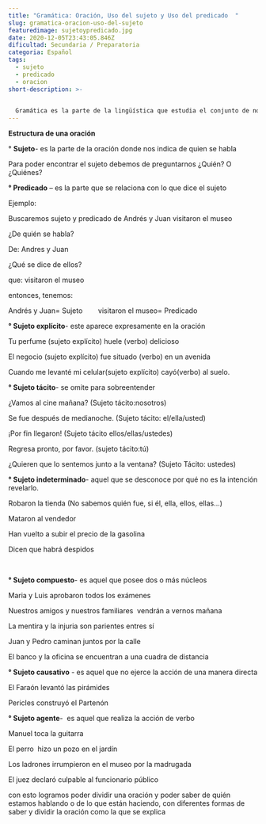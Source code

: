 ```yaml
---
title: "Gramática: Oración, Uso del sujeto y Uso del predicado  "
slug: gramatica-oracion-uso-del-sujeto
featuredimage: sujetoypredicado.jpg
date: 2020-12-05T23:43:05.846Z
dificultad: Secundaria / Preparatoria
categoria: Español
tags:
  - sujeto
  - predicado
  - oracion
short-description: >-
  

  Gramática es la parte de la lingüística que estudia el conjunto de normas y principios que rigen una lengua Gramática también puede referirse al tratado o estudio sobre una lengua, que además es útil para su conocimiento y enseñanza
---
```

<!--StartFragment-->

**Estructura de una oración** 

° **Sujeto**- es la parte de la oración donde nos indica de quien se habla 

Para poder encontrar el sujeto debemos de preguntarnos ¿Quién? O ¿Quiénes?

**° Predicado** – es la parte que se relaciona con lo que dice el sujeto 

Ejemplo:

Buscaremos sujeto y predicado de Andrés y Juan visitaron el museo

¿De quién se habla?

De: Andres y Juan 

¿Qué se dice de ellos?

que: visitaron el museo 

entonces, tenemos:

Andrés y Juan= Sujeto        visitaron el museo= Predicado 

**° Sujeto explícito**- este aparece expresamente en la oración 

Tu perfume (sujeto explícito) huele (verbo) delicioso 

El negocio (sujeto explícito) fue situado (verbo) en un avenida 

Cuando me levanté mi celular(sujeto explícito) cayó(verbo) al suelo.

**° Sujeto tácito**- se omite para sobreentender

¿Vamos al cine mañana? (Sujeto tácito:nosotros)

Se fue después de medianoche. (Sujeto tácito: el/ella/usted)



¡Por fin llegaron! (Sujeto tácito ellos/ellas/ustedes)

Regresa pronto, por favor. (sujeto tácito:tú)

¿Quieren que lo sentemos junto a la ventana? (Sujeto Tácito: ustedes)

**° Sujeto indeterminado**- aquel que se desconoce por qué no es la intención revelarlo.

Robaron la tienda (No sabemos quién fue, si él, ella, ellos, ellas…)

Mataron al vendedor 

Han vuelto a subir el precio de la gasolina 

Dicen que habrá despidos 

 

**° Sujeto compuesto**- es aquel que posee dos o más núcleos

Maria y Luis aprobaron todos los exámenes

Nuestros amigos y nuestros familiares  vendrán a vernos mañana 

La mentira y la injuria son parientes entres sí

Juan y Pedro caminan juntos por la calle   

El banco y la oficina se encuentran a una cuadra de distancia 



**° Sujeto causativo** - es aquel que no ejerce la acción de una manera directa

El Faraón levantó las pirámides

Pericles construyó el Partenón  



**° Sujeto agente**-  es aquel que realiza la acción de verbo

Manuel toca la guitarra

El perro  hizo un pozo en el jardín 

Los ladrones irrumpieron en el museo por la madrugada  

El juez declaró culpable al funcionario público 



con esto logramos poder dividir una oración y poder saber de quién estamos hablando o de lo que están haciendo, con diferentes formas de saber y dividir la oración como la que se explica